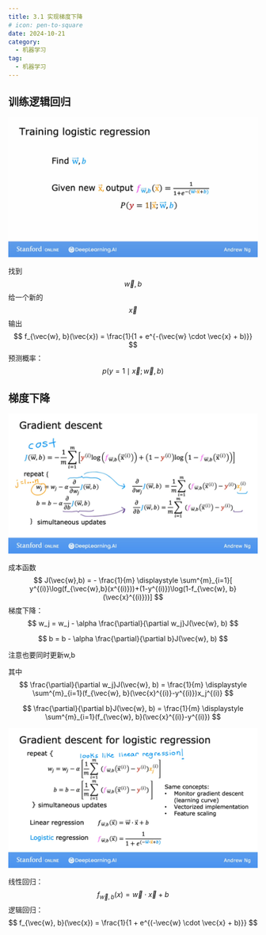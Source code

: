 ```yaml
---
title: 3.1 实现梯度下降
# icon: pen-to-square
date: 2024-10-21
category:
  - 机器学习
tag:
  - 机器学习
---
```


## 训练逻辑回归

![image-20241021212913443](./../../../.vuepress/public/assets/images/Machine_learning/lesson_one/week_three/3.1_Gradient_Descent_Implementation.assests/image-20241021212913443.png)

找到
$$
\vec{w}, b
$$
给一个新的
$$
\vec{x}
$$
输出
$$
f_{\vec{w}, b}(\vec{x}) = \frac{1}{1 + e^{-(\vec{w} \cdot \vec{x} + b)}}
$$
预测概率：
$$
p(y = 1 \mid \vec{x};\vec{w},b)
$$

## 梯度下降

![image-20241021213640009](./../../../.vuepress/public/assets/images/Machine_learning/lesson_one/week_three/3.1_Gradient_Descent_Implementation.assests/image-20241021213640009.png)

成本函数
$$
J(\vec{w},b) = - \frac{1}{m} \displaystyle \sum^{m}_{i=1}[ y^{(i)}\log(f_{\vec{w},b}(x^{(i)}))+(1-y^{(i)})\log(1-f_{\vec{w}, b}(\vec{x}^{(i)}))]
$$
梯度下降：
$$
w_j = w_j - \alpha \frac{\partial}{\partial w_j}J(\vec{w}, b)
$$

$$
b = b - \alpha \frac{\partial}{\partial b}J(\vec{w}, b)
$$

注意也要同时更新w,b

其中
$$
\frac{\partial}{\partial w_j}J(\vec{w}, b) = \frac{1}{m} \displaystyle \sum^{m}_{i=1}(f_{\vec{w}, b}(\vec{x}^{(i)}-y^{(i)})x_j^{(i)}
$$

$$
\frac{\partial}{\partial b}J(\vec{w}, b) = \frac{1}{m} \displaystyle \sum^{m}_{i=1}(f_{\vec{w}, b}(\vec{x}^{(i)}-y^{(i)})
$$

![image-20241022105420468](./../../../.vuepress/public/assets/images/Machine_learning/lesson_one/week_three/3.1_Gradient_Descent_Implementation.assests/image-20241022105420468.png)

线性回归：
$$
f_{\vec{w}, b}(x) = \vec{w} \cdot \vec{x} + b
$$
逻辑回归：
$$
f_{\vec{w}, b}(\vec{x}) = \frac{1}{1 + e^{(-\vec{w} \cdot \vec{x} + b)}}
$$
